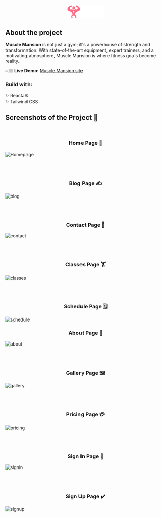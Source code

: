 <div align='center'><img style='width:23%' src='src\assets\images\mm-logo.png' alt='btc-icon'></div>

## About the project

**Muscle Mansion** is not just a gym; it's a powerhouse of strength and transformation. With state-of-the-art equipment, expert trainers, and a motivating atmosphere, Muscle Mansion is where fitness goals become reality..

👉🏼 **Live Demo:** [Muscle Mansion site](https://muscle-mansion.vercel.app/)

### Build with:

✨ ReactJS  
✨ Tailwind CSS

## Screenshots of the Project 📸

<br>

<h3 align='center'>Home Page 🏡</h3>

![Homepage](https://github.com/Yaodad/Resibomo/assets/126692737/5904077b-860f-4fbd-89c3-86424bea040e)

<br><br>

<h3 align='center'>Blog Page ✍️</h3>

![blog](https://github.com/Yaodad/Muscle-Mansion/assets/126692737/b3cc6b59-6bde-4ec8-a897-38a25ff1ca11)

<br><br>

<h3 align='center'>Contact Page 📩</h3>

![contact](https://github.com/Yaodad/Muscle-Mansion/assets/126692737/82fcf7fb-7582-4d90-9c29-607fe2ab9989)

<br><br>

<h3 align='center'>Classes Page 🏋</h3>

![classes](https://github.com/Yaodad/Muscle-Mansion/assets/126692737/2369c2df-c8a9-4d7b-82f5-a00f4c10b185)

<br><br>

<h3 align='center'>Schedule Page 🗓️</h3>

![schedule](https://github.com/Yaodad/Muscle-Mansion/assets/126692737/8b5f4400-039a-4f52-96ba-179639c43305)

<h3 align='center'>About Page 🔎</h3>

![about](https://github.com/Yaodad/Muscle-Mansion/assets/126692737/6329136f-a5bb-4bc4-aab9-e62df7688410)

<br><br>

<h3 align='center'>Gallery Page 🖼️</h3>

![gallery](https://github.com/Yaodad/Muscle-Mansion/assets/126692737/74e4c8a8-8f3e-4ee7-9921-a036985adbdb)

<br><br>

<h3 align='center'>Pricing Page 💳</h3>

![pricing](https://github.com/Yaodad/Muscle-Mansion/assets/126692737/04174066-68d9-4f6e-8272-31ca98a1f216)

<br><br>

<h3 align='center'>Sign In Page 🔐</h3>

![signin](https://github.com/Yaodad/Muscle-Mansion/assets/126692737/aa6e8785-2811-4a32-a386-942afbb636f9)

<br><br>

<h3 align='center'>Sign Up Page ✔️</h3>

![signup](https://github.com/Yaodad/Muscle-Mansion/assets/126692737/6464a20b-452b-41c9-a25a-ca21bc63275e)
